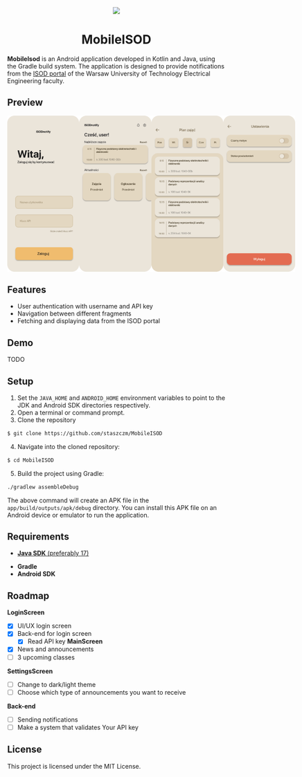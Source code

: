 <div align="center">
  <img src="https://www.ee.pw.edu.pl/wp-content/uploads/2016/11/WE-znak.png" />
</div>

<h1 align="center">MobileISOD</h1>

**MobileIsod** is an Android application developed in Kotlin and Java, using the Gradle build system. The application is designed to provide notifications from the [ISOD portal](https://isod.ee.pw.edu.pl) of the Warsaw University of Technology Electrical Engineering faculty.

## Preview
<div style="width: 100%;" align=center>
  <div style="display: flex;">
    <img src="screenshots/login.svg" width=33% />
    <img src="screenshots/main.svg" width=33%/>
    <img src="screenshots/schedule.svg" width=33%/>
    <img src="screenshots/settings.svg" width=33%/>
  </div>
</div>

## Features

- User authentication with username and API key
- Navigation between different fragments
- Fetching and displaying data from the ISOD portal

## Demo

TODO

## Setup

1. Set the <code>JAVA_HOME</code> and <code>ANDROID_HOME</code> environment variables to point to the JDK and Android SDK directories respectively.
2. Open a terminal or command prompt.
3. Clone the repository
```bash
$ git clone https://github.com/staszczm/MobileISOD
```
4. Navigate into the cloned repository:
```bash
$ cd MobileISOD
```
5. Build the project using Gradle:
```bash
./gradlew assembleDebug
```
The above command will create an APK file in the <code>app/build/outputs/apk/debug</code> directory. You can install this APK file on an Android device or emulator to run the application.

## Requirements

* [**Java SDK** (preferably 17)](https://www.oracle.com/pl/java/technologies/downloads/#java17)
- **Gradle**
- **Android SDK**


## Roadmap

**LoginScreen**
- [x] UI/UX login screen
- [x] Back-end for login screen
    - [x] Read API key
**MainScreen**
- [x] News and announcements
- [ ] 3 upcoming classes

**SettingsScreen**
- [ ] Change to dark/light theme
- [ ] Choose which type of announcements you want to receive

**Back-end**
- [ ] Sending notifications
- [ ] Make a system that validates Your API key

## License

This project is licensed under the MIT License.
